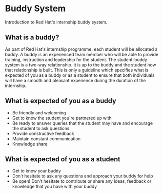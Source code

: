 # Buddy System

Introduction to Red Hat's internship buddy system.

## What is a buddy?

As part of Red Hat's internship programme, each student will be allocated a buddy. A buddy is an experienced team member who will be able to provide training, instruction and leadership for the student. The student-buddy system is a two-way relationship. it is up to the buddy and the student how that relationship is built. This is only a guideline which specifies what is expected of you as a buddy or as a student to ensure that both individuals will have a smooth and pleasant experience during the duration of the internship.

## What is expected of you as a buddy

- Be friendly and welcoming
- Get to know the student you're partnered up with
- Be ready to answer queries that the student may have and encourage the student to ask questions
- Provide constructive feedback
- Maintain constant communication
- Knowledge share


## What is expected of you as a student

- Get to know your buddy
- Don't hesitate to ask any questions and approach your buddy for help
- Be open! Don't hesitate to contribute or share any ideas, feedback or knowledge that you have with your buddy
